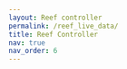 ```yaml
---
layout: Reef controller
permalink: /reef_live_data/
title: Reef Controller
nav: true
nav_order: 6
---
```

